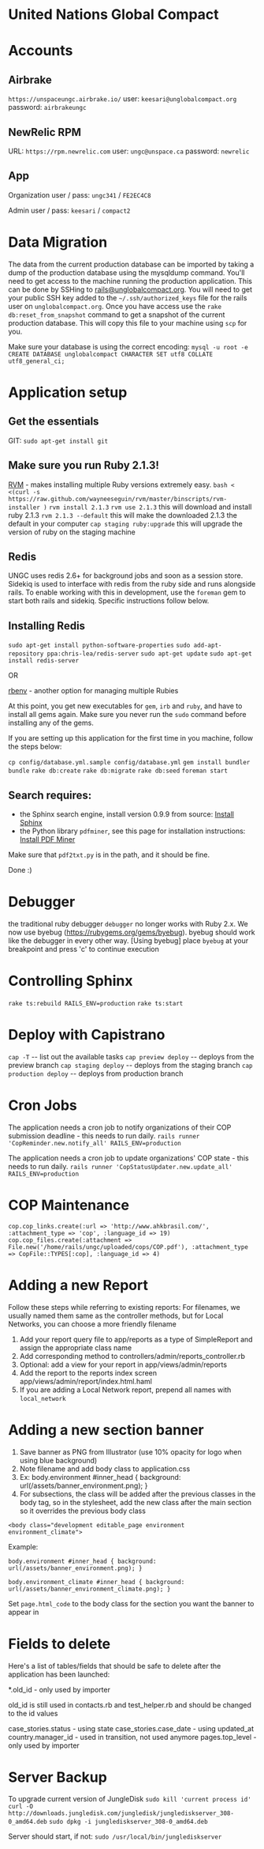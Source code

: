 # United Nations Global Compact

# Accounts

## Airbrake
`https://unspaceungc.airbrake.io/`
user: `keesari@unglobalcompact.org`
password: `airbrakeungc`

## NewRelic RPM
URL: `https://rpm.newrelic.com`
user: `ungc@unspace.ca`
password: `newrelic`

## App
Organization user / pass:
`ungc341` / `FE2EC4C8`

Admin user / pass:
`keesari` / `compact2`

# Data Migration
The data from the current production database can be imported by taking a dump of the production database using
the mysqldump command. You'll need to get access to the machine running the production application. This can be done by
SSHing to rails@unglobalcompact.org. You will need to get your public SSH key added to the `~/.ssh/authorized_keys`
file for the rails user on `unglobalcompact.org`. Once you have access use the `rake db:reset_from_snapshot` command to get a
snapshot of the current production database.  This will copy this file to your machine using `scp` for you.

Make sure your database is using the correct encoding:
`mysql -u root -e CREATE DATABASE unglobalcompact CHARACTER SET utf8 COLLATE utf8_general_ci;`

# Application setup

## Get the essentials
GIT: `sudo apt-get install git`

## Make sure you run Ruby 2.1.3!
[RVM](http://rvm.beginrescueend.com/) - makes installing multiple Ruby versions extremely easy.
`bash < <(curl -s https://raw.github.com/wayneeseguin/rvm/master/binscripts/rvm-installer )`
`rvm install 2.1.3`
`rvm use 2.1.3` this will download and install ruby 2.1.3
`rvm 2.1.3 --default` this will make the downloaded 2.1.3 the default in your computer
`cap staging ruby:upgrade` this will upgrade the version of ruby on the staging machine

## Redis
UNGC uses redis 2.6+ for background jobs and soon as a session store. Sidekiq is used to interface with redis from the ruby side and runs alongside rails.  To enable working with this in development, use the `foreman` gem to start both rails and sidekiq. Specific instructions follow below.

## Installing Redis
`sudo apt-get install python-software-properties`
`sudo add-apt-repository ppa:chris-lea/redis-server`
`sudo apt-get update`
`sudo apt-get install redis-server`

OR

[rbenv](htpt://https://github.com/sstephenson/rbenv) - another option for managing multiple Rubies

At this point, you get new executables for `gem`, `irb` and `ruby`, and have to install all gems again.
Make sure you never run the `sudo` command before installing any of the gems.

If you are setting up this application for the first time in you machine, follow the steps below:

`cp config/database.yml.sample config/database.yml`
`gem install bundler`
`bundle`
`rake db:create`
`rake db:migrate`
`rake db:seed`
`foreman start`

## Search requires:
- the Sphinx search engine, install version 0.9.9 from source:
[Install Sphinx](http://freelancing-god.github.com/ts/en/installing_sphinx.html)
- the Python library `pdfminer`, see this page for installation instructions:
[Install PDF Miner](http://www.unixuser.org/~euske/python/pdfminer/index.html)

Make sure that `pdf2txt.py` is in the path, and it should be fine.

Done :)

# Debugger
the traditional ruby debugger `debugger` no longer works with Ruby 2.x. We now use byebug (https://rubygems.org/gems/byebug).
byebug should work like the debugger in every other way.
[Using byebug]
place `byebug` at your breakpoint and press 'c' to continue execution

# Controlling Sphinx
`rake ts:rebuild RAILS_ENV=production`
`rake ts:start`

# Deploy with Capistrano

`cap -T` -- list out the available tasks
`cap preview deploy`  -- deploys from the preview branch
`cap staging deploy`  -- deploys from the staging branch
`cap production deploy`  -- deploys from production branch

# Cron Jobs
The application needs a cron job to notify organizations of their COP submission deadline - this needs to run daily.
`rails runner 'CopReminder.new.notify_all' RAILS_ENV=production`

The application needs a cron job to update organizations' COP state - this needs to run daily.
`rails runner 'CopStatusUpdater.new.update_all' RAILS_ENV=production`

# COP Maintenance
`cop.cop_links.create(:url => 'http://www.ahkbrasil.com/', :attachment_type => 'cop', :language_id => 19)`
`cop.cop_files.create(:attachment => File.new('/home/rails/ungc/uploaded/cops/COP.pdf'), :attachment_type => CopFile::TYPES[:cop], :language_id => 4)`

# Adding a new Report
Follow these steps while referring to existing reports:
For filenames, we usually named them same as the controller methods, but for Local Networks, you can choose a more friendly filename

1. Add your report query file to app/reports as a type of SimpleReport and assign the appropriate class name
2. Add corresponding method to controllers/admin/reports_controller.rb
3. Optional: add a view for your report in app/views/admin/reports
4. Add the report to the reports index screen app/views/admin/report/index.html.haml
5. If you are adding a Local Network report, prepend all names with `local_network`

# Adding a new section banner
1. Save banner as PNG from Illustrator (use 10% opacity for logo when using blue background)
2. Note filename and add body class to application.css
3. Ex: body.environment #inner_head { background: url(/assets/banner_environment.png); }
4. For subsections, the class will be added after the previous classes in the body tag, so in the stylesheet, add the new class after the main section so it overrides the previous body class

`<body class="development editable_page environment environment_climate">`


Example:

`body.environment #inner_head { background: url(/assets/banner_environment.png); }`

`body.environment_climate #inner_head { background: url(/assets/banner_environment_climate.png); }`


Set `page.html_code` to the body class for the section you want the banner to appear in

# Fields to delete
Here's a list of tables/fields that should be safe to delete after the application has been launched:

*.old\_id - only used by importer

old\_id is still used in contacts.rb and test_helper.rb and should be changed to the id values

case\_stories.status - using state
case\_stories.case\_date - using updated\_at
country.manager\_id - used in transition, not used anymore
pages.top\_level - only used by importer

# Server Backup
To upgrade current version of JungleDisk
`sudo kill 'current process id'`
`curl -O http://downloads.jungledisk.com/jungledisk/junglediskserver_308-0_amd64.deb`
`sudo dpkg -i junglediskserver_308-0_amd64.deb`

Server should start, if not:
`sudo /usr/local/bin/junglediskserver`

